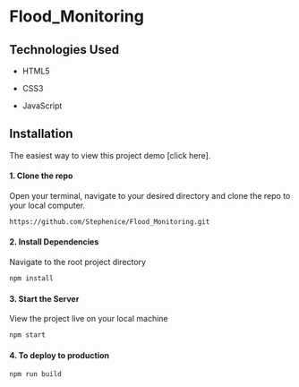 # Flood_Monitoring

## Technologies Used

- HTML5

- CSS3

- JavaScript

## Installation

The easiest way to view this project demo [click here].

#### 1. Clone the repo

Open your terminal, navigate to your desired directory and clone the repo to your local computer.

```bash
https://github.com/Stephenice/Flood_Monitoring.git
```

#### 2. Install Dependencies

Navigate to the root project directory

```bash
npm install
```

#### 3. Start the Server

View the project live on your local machine

```bash
npm start
```

#### 4. To deploy to production

```bash
npm run build
```
